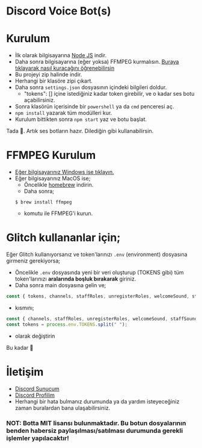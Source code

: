 # Discord Voice Bot(s)

# Kurulum
* İlk olarak bilgisayarına [Node JS](https://nodejs.org/en/) indir.
* Daha sonra bilgisayarına (eğer yoksa) FFMPEG kurmalısın. [Buraya tıklayarak nasıl kuracağını öğrenebilirsin](https://github.com/thearkxd/discord-welcome-bots#ffmpeg-kurulum)
* Bu projeyi zip halinde indir.
* Herhangi bir klasöre zipi çıkart.
* Daha sonra `settings.json` dosyasının içindeki bilgileri doldur.
  * "tokens": [] içine istediğiniz kadar token girebilir, ve o kadar ses botu açabilirsiniz.
* Sonra klasörün içerisinde bir `powershell` ya da `cmd` penceresi aç.
* ```npm install``` yazarak tüm modülleri kur.
* Kurulum bittikten sonra ```npm start``` yaz ve botu başlat.

Tada 🎉. Artık ses botların hazır. Dilediğin gibi kullanabilirsin.

# FFMPEG Kurulum
* [Eğer bilgisayarınız Windows ise tıklayın.](https://www.wikihow.com.tr/Windows%27ta-FFMpeg-Nas%C4%B1l-Kurulur)
* Eğer bilgisayarınız MacOS ise;
  * Öncelikle [homebrew](https://brew.sh/index_tr) indirin.
  * Daha sonra;
  ```
  $ brew install ffmpeg
  ```
  * komutu ile FFMPEG'i kurun.
  
# Glitch kullananlar için;
Eğer Glitch kullanıyorsanız ve token'larınızı `.env` (environment) dosyasına girmeniz gerekiyorsa;
* Öncelikle `.env` dosyasında yeni bir veri oluşturup (TOKENS gibi) tüm token'larınızı **aralarında boşluk bırakarak** giriniz.
* Daha sonra main dosyasına gelin ve;
```js
const { tokens, channels, staffRoles, unregisterRoles, welcomeSound, staffSound } = require("./settings.json");
```
* kısmını;
```js
const { channels, staffRoles, unregisterRoles, welcomeSound, staffSound } = require("./settings.json");
const tokens = process.env.TOKENS.split(" ");
```
* olarak değiştirin

Bu kadar 🎉

# İletişim
* [Discord Sunucum](https://discord.gg/UEPcFtytcc)
* [Discord Profilim](https://discord.com/users/350976460313329665)
* Herhangi bir hata bulmanız durumunda ya da yardım isteyeceğiniz zaman buralardan bana ulaşabilirsiniz.

### NOT: Botta MIT lisansı bulunmaktadır. Bu botun dosyalarının benden habersiz paylaşılması/satılması durumunda gerekli işlemler yapılacaktır!
